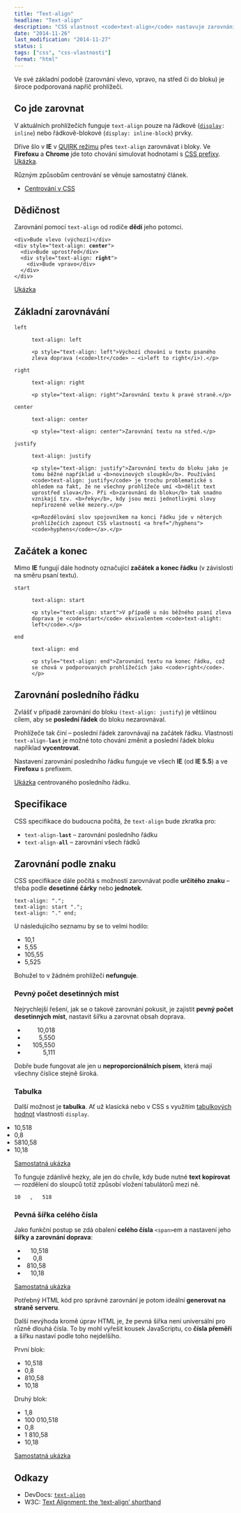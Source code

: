 ```yaml
---
title: "Text-align"
headline: "Text-align"
description: "CSS vlastnost <code>text-align</code> nastavuje zarovnání písma."
date: "2014-11-26"
last_modification: "2014-11-27"
status: 1
tags: ["css", "css-vlastnosti"]
format: "html"
---
```


<p>Ve své základní podobě (zarovnání vlevo, vpravo, na střed či do bloku) je široce podporovaná napříč prohlížeči.</p>


<h2 id="co">Co jde zarovnat</h2>

<p>V aktuálních prohlížečích funguje <code>text-align</code> pouze na řádkové (<code><a href="/display">display</a>: inline</code>) nebo řádkově-blokové (<code>display: inline-block</code>) prvky.</p>

<p>Dříve šlo v <b>IE</b> v <a href="/doctype#quirk">QUIRK režimu</a> přes <code>text-align</code> zarovnávat i bloky. Ve <b>Firefoxu</b> a <b>Chrome</b> jde toto chování simulovat hodnotami s <a href="/css-prefixy">CSS prefixy</a>. <a href="https://kod.djpw.cz/gcib">Ukázka</a>.</p>

<p>Různým způsobům centrování se věnuje samostatný článek.</p>

<div class="internal-content">
  <ul>
    <li><a href="/centrovani">Centrování v CSS</a></li>
  </ul>
</div>


<h2 id="dedicnost">Dědičnost</h2>

<p>Zarovnání pomocí <code>text-align</code> od rodiče <b>dědí</b> jeho potomci.</p>

<pre><code>&lt;div>Bude vlevo (výchozí)&lt;/div>
&lt;div style="text-align: <b>center</b>">
  &lt;div>Bude uprostřed&lt;/div>
  &lt;div style="text-align: <b>right</b>">
    &lt;div>Bude vpravo&lt;/div>
  &lt;/div>
&lt;/div></code></pre>

<p><a href="https://kod.djpw.cz/jdib">Ukázka</a></p>


<h2 id="zakladni">Základní zarovnávání</h2>

<dl>
  <dt id="left"><code>left</code></dt>
  <dd>
    <pre><code>text-align: left</code></pre>
      
    <p style="text-align: left">Výchozí chování u textu psaného zleva doprava (<code>ltr</code> – <i>left to right</i>).</p>    
  </dd>


  <dt id="right"><code>right</code></dt>
  <dd>
    <pre><code>text-align: right</code></pre>
      
    <p style="text-align: right">Zarovnání textu k pravé straně.</p>    
  </dd>  




  <dt id="center"><code>center</code></dt>
  <dd>
    <pre><code>text-align: center</code></pre>
      
    <p style="text-align: center">Zarovnání textu na střed.</p>    
    
  </dd>  

  <dt id="justify"><code>justify</code></dt>
  <dd>
    <pre><code>text-align: justify</code></pre>
      
    <p style="text-align: justify">Zarovnání textu do bloku jako je tomu běžné například u <b>novinových sloupků</b>. Používání <code>text-align: justify</code> je trochu problematické s ohledem na fakt, že ne všechny prohlížeče umí <b>dělit text uprostřed slova</b>. Při <b>zarovnání do bloku</b> tak snadno vznikají tzv. <b>řeky</b>, kdy jsou mezi jednotlivými slovy nepřirozeně velké mezery.</p>  
    
    <p>Rozdělování slov spojovníkem na konci řádku jde v něterých prohlížečích zapnout CSS vlastností <a href="/hyphens"><code>hyphens</code></a>.</p>
    
  </dd>    
</dl>


<h2 id="start-end">Začátek a konec</h2>

<p>Mimo <b>IE</b> fungují dále hodnoty označující <b>začátek a konec řádku</b> (v závislosti na směru psaní textu).</p>

<dl>
  <dt id="start"><code>start</code></dt>
  <dd>
    <pre><code>text-align: start</code></pre>
      
    <p style="text-align: start">V případě u nás běžného psaní zleva doprava je <code>start</code> ekvivalentem <code>text-alight: left</code>.</p>    
  </dd>


  <dt id="end"><code>end</code></dt>
  <dd>
    <pre><code>text-align: end</code></pre>
      
    <p style="text-align: end">Zarovnání textu na konec řádku, což se chová v podporovaných prohlížečích jako <code>right</code>.</p>    
  </dd>  
</dl>


<h2 id="last">Zarovnání posledního řádku</h2>

<p>Zvlášť v případě zarovnání do bloku <code>(text-align: justify</code>) je většinou cílem, aby se <b>poslední řádek</b> do bloku nezarovnával.</p>

<p>Prohlížeče tak činí – poslední řádek zarovnávají na začátek řádku. Vlastností <code>text-align-<b>last</b></code> je možné toto chování změnit a poslední řádek bloku například <b>vycentrovat</b>.</p>

<p>Nastavení zarovnání posledního řádku funguje ve všech <b>IE</b> (od <b>IE 5.5</b>) a ve <b>Firefoxu</b> s prefixem.</p>

<p><a href="https://kod.djpw.cz/mcib">Ukázka</a> centrovaného posledního řádku.</p>


<h2 id="specifikace">Specifikace</h2>

<p>CSS specifikace do budoucna počítá, že <code>text-align</code> bude zkratka pro:</p>

<ul>
  <li><code>text-align-<b>last</b></code> – zarovnání posledního řádku</li>
  
  <li><code>text-align-<b>all</b></code> – zarovnání všech řádků</li>
</ul>


<h2 id="znak">Zarovnání podle znaku</h2>

<p>CSS specifikace dále počítá s možností zarovnávat podle <b>určitého znaku</b> – třeba podle <b>desetinné čárky</b> nebo <b>jednotek</b>.</p>

<pre><code>text-align: ".";
text-align: start ".";
text-align: "." end;</code></pre>

<p>U následujícího seznamu by se to velmi hodilo:</p>

<ul>
    <li>10,1</li>
    <li>5,55</li>
    <li>105,55</li>
    <li>5,525</li>
</ul>

<p>Bohužel to v žádném prohlížeči <b>nefunguje</b>.</p>


<h3 id="pevny-pocet">Pevný počet desetinných míst</h3>

<p>Nejrychlejší řešení, jak se o takové zarovnání pokusit, je zajistit <b>pevný počet desetinných míst</b>, nastavit šířku a zarovnat obsah doprava.</p>

<div class="live">
<ul style="text-align: right; width: 5em">
    <li>10,018</li>
    <li>5,550</li>
    <li>105,550</li>
    <li>5,111</li>
</ul>
</div>

<p>Dobře bude fungovat ale jen u <b>neproporcionálních písem</b>, která mají všechny číslice stejně široká.</p>



<h3 id="tabulka">Tabulka</h3>

<p>Další možnost je <b>tabulka</b>. Ať už klasická nebo v CSS s využitím <a href="/display#tabulkove">tabulkových hodnot</a> vlastnosti <code>display</code>.</p>


<div class="live">
<style>
  .desetinne-zarovnani {
      display: table;
      border-collapse: collapse;
  }
  
  .desetinne-zarovnani li {
      display: table-row;
  }
  
  .desetinne-zarovnani span {
      display: table-cell;
  }
  
  .desetinne-zarovnani .cislo {
      text-align: right;
  }  
</style>
<ul class="desetinne-zarovnani">
    <li><span class="cislo">10</span><span class="carka">,</span><span class="desetiny">518</span></li>
    <li><span class="cislo">0</span><span class="carka">,</span><span class="desetiny">8</span></li>
    <li><span class="cislo">5810</span><span class="carka">,</span><span class="desetiny">58</span></li>
    <li><span class="cislo">10</span><span class="carka">,</span><span class="desetiny">18</span></li>
</ul>  
</div>

<p><a href="https://kod.djpw.cz/jcib">Samostatná ukázka</a></p>


<p>To funguje zdánlivě hezky, ale jen do chvíle, kdy bude nutné <b>text kopírovat</b> — rozdělení do sloupců totiž způsobí vložení tabulátorů mezi ně.</p>

<pre><code>10	,	518</code></pre>


<h3 id="pevna-sirka">Pevná šířka celého čísla</h3>

<p>Jako funkční postup se zdá obalení <b>celého čísla</b> <code>&lt;span></code>em a nastavení jeho <b>šířky a zarovnání doprava</b>:</p>

<div class="live">
<style>
  .pevna-sirka .cele-cislo {
      display: inline-block;
      text-align: right;
      width: 2em;
  }
</style>  
<ul class="pevna-sirka">
    <li><span class="cele-cislo">10</span>,518</li>
    <li><span class="cele-cislo">0</span>,8</li>
    <li><span class="cele-cislo">810</span>,58</li>
    <li><span class="cele-cislo">10</span>,18</li>
</ul>  
</div>

<p><a href="https://kod.djpw.cz/kcib">Samostatná ukázka</a></p>

<p>Potřebný HTML kód pro správné zarovnání je potom ideální <b>generovat na straně serveru</b>.</p>

<p>Další nevýhoda kromě úprav HTML je, že pevná šířka není universální pro různě dlouhá čísla. To by mohl vyřešit kousek JavaScriptu, co <b>čísla přeměří</b> a šířku nastaví podle toho nejdelšího.</p>

<div class="live">
<style>
  .zarovnat-cisla .cele-cislo {
      display: inline-block;
      text-align: right;
  }
</style>
<p>První blok:</p>
<ul class="zarovnat-cisla">
    <li><span class="cele-cislo">10</span>,518</li>
    <li><span class="cele-cislo">0</span>,8</li>
    <li><span class="cele-cislo">810</span>,58</li>
    <li><span class="cele-cislo">10</span>,18</li>
</ul>
<p>Druhý blok:</p>
<ul class="zarovnat-cisla">
    <li><span class="cele-cislo">1</span>,8</li>
    <li><span class="cele-cislo">100 010</span>,518</li>
    <li><span class="cele-cislo">0</span>,8</li>
    <li><span class="cele-cislo">1 810</span>,58</li>
    <li><span class="cele-cislo">10</span>,18</li>
</ul>

<script>
  var kZarovnani = document.querySelectorAll(".zarovnat-cisla");
  
  for (var i = kZarovnani.length; i--; ) {
      var cisla = kZarovnani[i].querySelectorAll(".cele-cislo");
      
      var sirka = 0;
      for (var j = cisla.length; j--; ) {
          var sirkaCisla = cisla[j].offsetWidth;
          sirka = (sirkaCisla > sirka) ? sirkaCisla : sirka;
      }
      
      for (var j = cisla.length; j--; ) {
          cisla[j].style.width = sirka + "px";
      }    
  }
</script>
</div>

<p><a href="https://kod.djpw.cz/ncib">Samostatná ukázka</a></p>


<h2 id="odkazy">Odkazy</h2>

<ul>
  <li>DevDocs: <a href="http://devdocs.io/css/text-align"><code>text-align</code></a></li>
  
  <li>W3C: <a href="http://dev.w3.org/csswg/css-text/#justification">Text Alignment: the ‘text-align’ shorthand</a></li>
</ul>